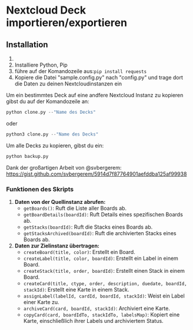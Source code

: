# Nextcloud Deck importieren/exportieren

## Installation

1. 
2. Installiere Python, Pip
3. führe auf der Komandozeile aus:`pip install requests`
4. Kopiere die Datei "sample.config.py" nach "config.py" und trage dort die Daten zu deinen Nextcloudinstanzen ein


Um ein bestimmtes Deck auf eine andfere Nextcloud Instanz zu kopieren gibst du auf der Komandozeile an:

```python
python clone.py --"Name des Decks"
```
oder 
```python
python3 clone.py --"Name des Decks"
```

Um alle Decks zu kopieren, gibst du ein:

```python
python backup.py
```


Dank der großartigen Arbeit von @svbergerem:
https://gist.github.com/svbergerem/5914d7f87764901aefddba125af99938

### Funktionen des Skripts

1. **Daten von der Quellinstanz abrufen:**
   - `getBoards()`: Ruft die Liste aller Boards ab.
   - `getBoardDetails(boardId)`: Ruft Details eines spezifischen Boards ab.
   - `getStacks(boardId)`: Ruft die Stacks eines Boards ab.
   - `getStacksArchived(boardId)`: Ruft die archivierten Stacks eines Boards ab.
2. **Daten zur Zielinstanz übertragen:**
   - `createBoard(title, color)`: Erstellt ein Board.
   - `createLabel(title, color, boardId)`: Erstellt ein Label in einem Board.
   - `createStack(title, order, boardId)`: Erstellt einen Stack in einem Board.
   - `createCard(title, ctype, order, description, duedate, boardId, stackId)`: Erstellt eine Karte in einem Stack.
   - `assignLabel(labelId, cardId, boardId, stackId)`: Weist ein Label einer Karte zu.
   - `archiveCard(card, boardId, stackId)`: Archiviert eine Karte.
   - `copyCard(card, boardIdTo, stackIdTo, labelsMap)`: Kopiert eine Karte, einschließlich ihrer Labels und archiviertem Status.

